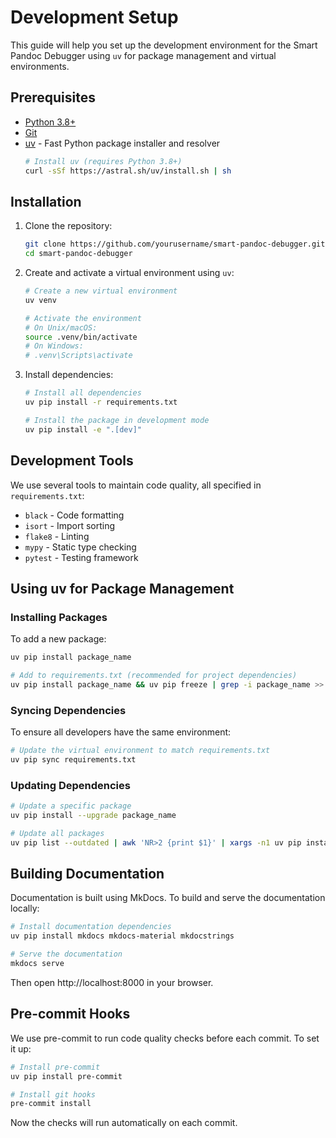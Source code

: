 # Development Setup

This guide will help you set up the development environment for the Smart Pandoc Debugger using `uv` for package management and virtual environments.

## Prerequisites

- [Python 3.8+](https://www.python.org/downloads/)
- [Git](https://git-scm.com/)
- [uv](https://github.com/astral-sh/uv) - Fast Python package installer and resolver
  ```bash
  # Install uv (requires Python 3.8+)
  curl -sSf https://astral.sh/uv/install.sh | sh
  ```

## Installation

1. Clone the repository:
   ```bash
   git clone https://github.com/yourusername/smart-pandoc-debugger.git
   cd smart-pandoc-debugger
   ```

2. Create and activate a virtual environment using `uv`:
   ```bash
   # Create a new virtual environment
   uv venv
   
   # Activate the environment
   # On Unix/macOS:
   source .venv/bin/activate
   # On Windows:
   # .venv\Scripts\activate
   ```

3. Install dependencies:
   ```bash
   # Install all dependencies
   uv pip install -r requirements.txt
   
   # Install the package in development mode
   uv pip install -e ".[dev]"
   ```

## Development Tools

We use several tools to maintain code quality, all specified in `requirements.txt`:

- `black` - Code formatting
- `isort` - Import sorting
- `flake8` - Linting
- `mypy` - Static type checking
- `pytest` - Testing framework

## Using uv for Package Management

### Installing Packages

To add a new package:

```bash
uv pip install package_name

# Add to requirements.txt (recommended for project dependencies)
uv pip install package_name && uv pip freeze | grep -i package_name >> requirements.txt
```

### Syncing Dependencies

To ensure all developers have the same environment:

```bash
# Update the virtual environment to match requirements.txt
uv pip sync requirements.txt
```

### Updating Dependencies

```bash
# Update a specific package
uv pip install --upgrade package_name

# Update all packages
uv pip list --outdated | awk 'NR>2 {print $1}' | xargs -n1 uv pip install -U
```

## Building Documentation

Documentation is built using MkDocs. To build and serve the documentation locally:

```bash
# Install documentation dependencies
uv pip install mkdocs mkdocs-material mkdocstrings

# Serve the documentation
mkdocs serve
```

Then open http://localhost:8000 in your browser.

## Pre-commit Hooks

We use pre-commit to run code quality checks before each commit. To set it up:

```bash
# Install pre-commit
uv pip install pre-commit

# Install git hooks
pre-commit install
```

Now the checks will run automatically on each commit.
